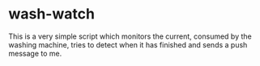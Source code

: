 # wash-watch
This is a very simple script which monitors the current, consumed by the washing machine, tries to detect when it has finished and sends a push message to me.
